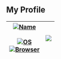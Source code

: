 ## My Profile

|[![Name](https://img.shields.io/badge/Name-Hamare-BE1E3E?style=flat)](https://github.com/badges/shields)<br><br>[![OS](https://img.shields.io/badge/OS-Windows-0078D7?style=flat)](https://github.com/badges/shields)<br>[![Browser](https://img.shields.io/badge/Browser-Firefox-20123A?style=flat)](https://github.com/badges/shields)|<a href="https://github.com/anuraghazra/github-readme-stats"><img align="center" src="https://github-readme-stats.vercel.app/api/top-langs/?username=hamare1207&layout=compact&hide_border=true&theme=github_dark" /></a>|
|-|-|
